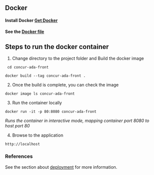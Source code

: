 ## Docker

#### Install Docker [Get Docker](https://docs.docker.com/get-docker/)

#### See the [Docker file](https://github.com/concur-ada/concur-ada-front/blob/main/Dockerfile)

## Steps to run the docker container

1. Change directory to the project folder and Build the docker image

` cd concur-ada-front`

`docker build --tag concur-ada-front .`

2. Once the build is complete, you can check the image

`docker image ls concur-ada-front`

3. Run the container locally

`docker run -it -p 80:8080 concur-ada-front`

_Runs the container in interactive mode, mapping container port 8080 to host port 80_

4. Browse to the application

`http://localhost`


### References

See the section about [deployment](https://facebook.github.io/create-react-app/docs/deployment) for more information.